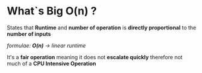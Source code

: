# What`s Big O(n) ?

States that **Runtime** and **number of operation** is **directly proportional** to the **number of inputs**

*formulae: **O(n)** -> linear runtime*

It's a **fair operation** meaning it does not **escalate quickly** therefore not much of a **CPU Intensive Operation**